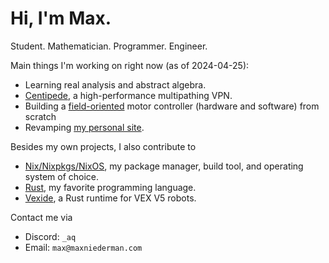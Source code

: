 # Hi, I'm Max.

Student. Mathematician. Programmer. Engineer.

Main things I'm working on right now (as of 2024-04-25):

- Learning real analysis and abstract algebra.
- [Centipede](https://github.com/max-niederman/centipede), a high-performance multipathing VPN.
- Building a [field-oriented](https://en.wikipedia.org/wiki/Vector_control_(motor)) motor controller (hardware and software) from scratch
- Revamping [my personal site](https://maxniederman.com).

Besides my own projects, I also contribute to

- [Nix/Nixpkgs/NixOS](https://nixos.org), my package manager, build tool, and operating system of choice.
- [Rust](https://rust-lang.org), my favorite programming language.
- [Vexide](https://github.com/vexide/vexide), a Rust runtime for VEX V5 robots.

Contact me via
- Discord: `_aq`
- Email: `max@maxniederman.com`
